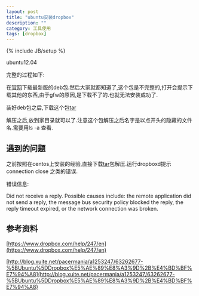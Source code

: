 ```yaml
---
layout: post
title: "ubuntu安装dropbox"
description: ""
category: 工具使用
tags: [dropbox]
---
```

{% include JB/setup %}

ubuntu12.04

完整的过程如下:

在[官网](https://linux.dropbox.com/packages/ubuntu/)下载最新版的deb包.然后大家就都知道了,这个包是不完整的,打开会提示下载其他的东西,由于gfw的原因,是下载不了的.也就无法安装成功了.

装好deb包之后,下载这个包[tar](http://www.dropbox.com/download?plat=lnx.x86)

解压之后,放到家目录就可以了.注意这个包解压之后名字是以点开头的隐藏的文件名.需要用ls -a 查看.

## 遇到的问题 ##

之前按照在centos上安装的经验,直接下载[tar](http://www.dropbox.com/download?plat=lnx.x86)包解压.运行dropboxd提示connection close 之类的错误.

错误信息:

Did not receive a reply. Possible causes include: the remote application did not send a reply, the message bus security policy blocked the reply, the reply timeout expired, or the network connection was broken.

## 参考资料 ##

[https://www.dropbox.com/help/247/en](https://www.dropbox.com/help/247/en)

[http://blog.xuite.net/pacermania/a1253247/63262677-%5BUbuntu%5DDropbox%E5%AE%89%E8%A3%9D%2B%E4%BD%BF%E7%94%A8](http://blog.xuite.net/pacermania/a1253247/63262677-%5BUbuntu%5DDropbox%E5%AE%89%E8%A3%9D%2B%E4%BD%BF%E7%94%A8)


